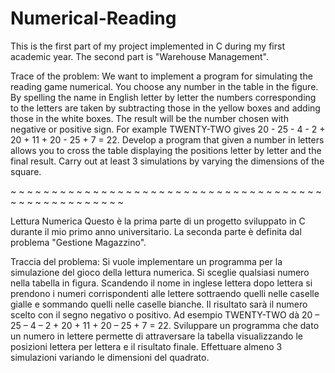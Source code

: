 # Numerical-Reading
This is the first part of my project implemented in C during my first academic year. The second part is "Warehouse Management".

Trace of the problem:
We want to implement a program for simulating the reading game
numerical. You choose any number in the table in the figure. By spelling the name in
English letter by letter the numbers corresponding to the letters are taken by subtracting
those in the yellow boxes and adding those in the white boxes. The result will be the
number chosen with negative or positive sign. For example TWENTY-TWO gives
20 - 25 - 4 - 2 + 20 + 11 + 20 - 25 + 7 = 22.
Develop a program that given a number in letters allows you to cross the table displaying the positions letter by letter and the final result.
Carry out at least 3 simulations by varying the dimensions of the square.

~ ~ ~ ~ ~ ~ ~ ~ ~ ~ ~ ~ ~ ~ ~ ~ ~ ~ ~ ~ ~ ~ ~ ~ ~ ~ ~ ~ ~ ~ ~ ~ ~ ~ ~ ~ ~ ~ ~ ~ ~ ~ ~ ~ ~ ~ ~ ~ ~ ~ ~ ~

Lettura Numerica
Questo è la prima parte di un progetto sviluppato in C durante il mio primo anno universitario. La seconda parte è definita dal problema "Gestione Magazzino".

Traccia del problema:
Si vuole implementare un programma per la simulazione del gioco della lettura
numerica. Si sceglie qualsiasi numero nella tabella in figura. Scandendo il nome in
inglese lettera dopo lettera si prendono i numeri corrispondenti alle lettere sottraendo
quelli nelle caselle gialle e sommando quelli nelle caselle bianche. Il risultato sarà il
numero scelto con il segno negativo o positivo. Ad esempio TWENTY-TWO dà
20 – 25 – 4 – 2 + 20 + 11 + 20 – 25 + 7 = 22.
Sviluppare un programma che dato un numero in lettere permette di attraversare la
tabella visualizzando le posizioni lettera per lettera e il risultato finale.
Effettuare almeno 3 simulazioni variando le dimensioni del quadrato.
